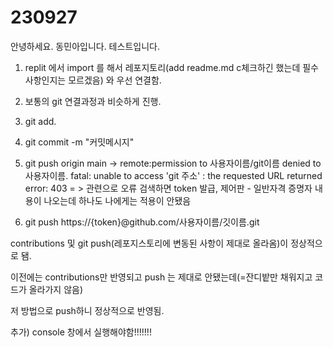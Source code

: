 # 230927

안녕하세요. 동민아입니다.
테스트입니다.




1. replit 에서 import 를 해서 레포지토리(add readme.md c체크하긴 했는데 필수 사항인지는 모르겠음) 와 우선 연결함.
2. 보통의 git 연결과정과 비슷하게 진행.
3. git add.
4. git commit -m "커밋메시지"
5. git push origin main -> remote:permission to 사용자이름/git이름 denied to 사용자이름. fatal: unable to access 'git 주소' : the requested URL returned error: 403
   = > 관련으로 오류 검색하면 token 발급, 제어판 - 일반자격 증명자 내용이 나오는데 하나도 나에게는 적용이 안됐음

6. git push https://{token}@github.com/사용자이름/깃이름.git

contributions 및 git push(레포지스토리에 변동된 사항이 제대로 올라옴)이 정상적으로 됌.

이전에는 contributions만 반영되고 push 는 제대로 안됐는데(=잔디밭만 채워지고 코드가 올라가지 않음)

저 방법으로 push하니 정상적으로 반영됨.

추가) console 창에서 실행해야함!!!!!!!